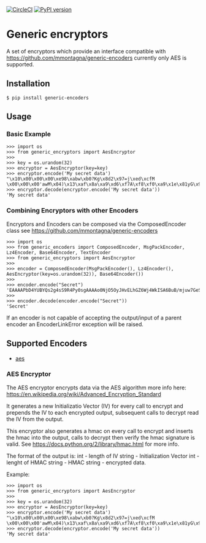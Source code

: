[![CircleCI](https://circleci.com/gh/mmontagna/generic-encryptors/tree/master.svg?style=svg)](https://circleci.com/gh/mmontagna/generic-encryptors/tree/master) [![PyPI version](https://badge.fury.io/py/generic-encryptors.svg)](https://badge.fury.io/py/generic-encryptors)

# Generic encryptors

A set of encryptors which provide an interface compatible with https://github.com/mmontagna/generic-encoders currently only AES is supported. 

## Installation

```
$ pip install generic-encoders
```

## Usage 

### Basic Example
```
>>> import os
>>> from generic_encryptors import AesEncryptor
>>> 
>>> key = os.urandom(32)
>>> encryptor = AesEncryptor(key=key)
>>> encryptor.encode('My secret data')
"\x10\x00\x00\x00\xe98\xabw\xb0?Kg\x8d2\x97=j\xed\xcfM \x00\x00\x00'awM\x04)\x13\xaf\x8a\xa9\xd6\xf7A\xf8\xf0\xa9\x1e\x81yG\x95q\x14\n\xb7\x8b'\x94`\x7f;q8\xb4\xc4\x1e\xb3\xcf{\xea8\xfd\xe5\x95\xa2\xb8\xc9\x04"
>>> encryptor.decode(encryptor.encode('My secret data'))
'My secret data'
```

### Combining Encryptors with other Encoders

Encryptors and Encoders can be composed via the ComposedEncoder class see https://github.com/mmontagna/generic-encoders

```
>>> import os
>>> from generic_encoders import ComposedEncoder, MsgPackEncoder, Lz4Encoder, Base64Encoder, TextEncoder
>>> from generic_encryptors import AesEncryptor
>>> 
>>> encoder = ComposedEncoder(MsgPackEncoder(), Lz4Encoder(), AesEncryptor(key=os.urandom(32)), Base64Encoder())
>>> 
>>> encoder.encode("Secret")
'EAAAAPbD4YUBYQs2g4sS9R4Py0sgAAAAo0NjO5OyJHvELhGZ6Wj4WkISA6BuB/mjuw7GeSpjGqCj4E5A3UHmbmCfvaLKcx5i0jDc/Gi3yCpLQ3Wd5y9etg=='
>>> 
>>> encoder.decode(encoder.encode("Secret"))
'Secret'

```

If an encoder is not capable of accepting the output/input of a parent encoder an EncoderLinkError exception will be raised. 



## Supported Encoders

* [aes](#aes-encryptor)


### AES Encryptor

The AES encryptor encrypts data via the AES algorithm more info here: https://en.wikipedia.org/wiki/Advanced_Encryption_Standard

It generates a new Initializatio Vector (IV) for every call to encrypt and prepends the IV to each encrypted output, subsequent calls to decrypt read the IV from the output.

This encryptor also generates a hmac on every call to encrypt and inserts the hmac into the output, calls to decrypt then verify the hmac signature is valid. See https://docs.python.org/2/library/hmac.html for more info.

The format of the output is:
int - length of IV
string - Initialization Vector
int - lenght of HMAC
string - HMAC
string - encrypted data.

Example:

```
>>> import os
>>> from generic_encryptors import AesEncryptor
>>> 
>>> key = os.urandom(32)
>>> encryptor = AesEncryptor(key=key)
>>> encryptor.encode('My secret data')
"\x10\x00\x00\x00\xe98\xabw\xb0?Kg\x8d2\x97=j\xed\xcfM \x00\x00\x00'awM\x04)\x13\xaf\x8a\xa9\xd6\xf7A\xf8\xf0\xa9\x1e\x81yG\x95q\x14\n\xb7\x8b'\x94`\x7f;q8\xb4\xc4\x1e\xb3\xcf{\xea8\xfd\xe5\x95\xa2\xb8\xc9\x04"
>>> encryptor.decode(encryptor.encode('My secret data'))
'My secret data'
```